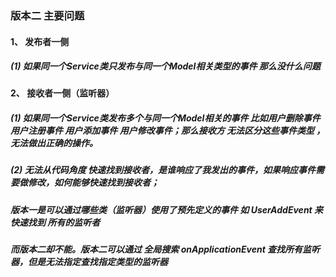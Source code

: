 ### 版本二 主要问题
#### 1、 发布者一侧
##### (1) 如果同一个Service类只发布与同一个Model相关类型的事件 那么没什么问题

 
#### 2、 接收者一侧（监听器）
##### (1) 如果同一个Service类发布多个与同一个Model相关的事件 比如用户删除事件 用户注册事件 用户添加事件 用户修改事件；那么接收方 无法区分这些事件类型 ，无法做出正确的操作。
##### (2) 无法从代码角度 快速找到接收者，是谁响应了我发出的事件，如果响应事件需要做修改，如何能够快速找到接收者；
#####     版本一是可以通过哪些类（监听器）使用了预先定义的事件 如 UserAddEvent 来快速找到 所有的监听者
#####     而版本二却不能。版本二可以通过 全局搜索 onApplicationEvent 查找所有监听器，但是无法指定查找指定类型的监听器
